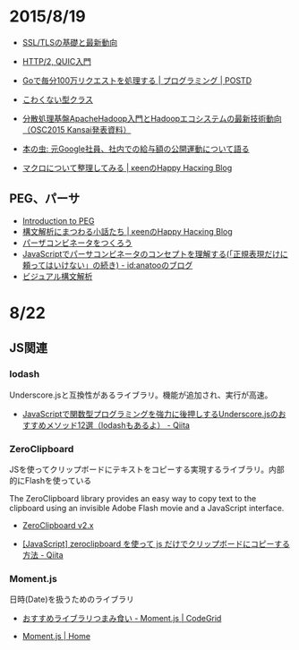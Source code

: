 # 2015/8/19

* [SSL/TLSの基礎と最新動向](http://www.slideshare.net/shigeki_ohtsu/security-camp2015-tls)
* [HTTP/2, QUIC入門](http://www.slideshare.net/shigeki_ohtsu/http2-quic)

* [Goで毎分100万リクエストを処理する | プログラミング | POSTD](http://postd.cc/handling-1-million-requests-per-minute-with-go/)

* [こわくない型クラス](http://www.slideshare.net/kmizushima/ss-28707326)

* [分散処理基盤ApacheHadoop入門とHadoopエコシステムの最新技術動向（OSC2015 Kansai発表資料）](http://www.slideshare.net/hadoopxnttdata/osc2015kansai-hadoop-nttdata)

* [本の虫: 元Google社員、社内での給与額の公開運動について語る](http://cpplover.blogspot.jp/2015/07/google.html)

* [マクロについて整理してみる | κeenのHappy Hacκing Blog](http://keens.github.io/blog/2015/07/04/makuronitsuiteseirishitemiru/)


## PEG、パーサ

* [Introduction to PEG](http://www.slideshare.net/kmizushima/introduction-to-peg)
* [構文解析にまつわる小話たち | κeenのHappy Hacκing Blog](http://keens.github.io/slide/koubunkaisekiarekore/)
* [パーザコンビネータをつくろう](http://pocketberserker.github.io/PEGStudy/#/)
* [JavaScriptでパーサコンビネータのコンセプトを理解する(「正規表現だけに頼ってはいけない」の続き) - id:anatooのブログ](http://blog.anatoo.jp/entry/2015/04/26/220026)
* [ビジュアル構文解析](http://www.slideshare.net/ichikaz3/ss-11400787)

# 8/22

## JS関連

### lodash

Underscore.jsと互換性があるライブラリ。機能が追加され、実行が高速。

* [JavaScriptで関数型プログラミングを強力に後押しするUnderscore.jsのおすすめメソッド12選（lodashもあるよ） - Qiita](http://qiita.com/takeharu/items/7d4ead780710c627172e)

### ZeroClipboard

JSを使ってクリップボードにテキストをコピーする実現するライブラリ。内部的にFlashを使っている

The ZeroClipboard library provides an easy way to copy text to the clipboard using an invisible Adobe Flash movie and a JavaScript interface.

* [ZeroClipboard v2.x](http://zeroclipboard.org/)

* [[JavaScript] zeroclipboard を使って js だけでクリップボードにコピーする方法 - Qiita](http://qiita.com/phi/items/f20a27602b3526b0d789)

### Moment.js

日時(Date)を扱うためのライブラリ

* [おすすめライブラリつまみ食い - Moment.js | CodeGrid](https://app.codegrid.net/entry/momentjs)

* [Moment.js | Home](http://momentjs.com/)

